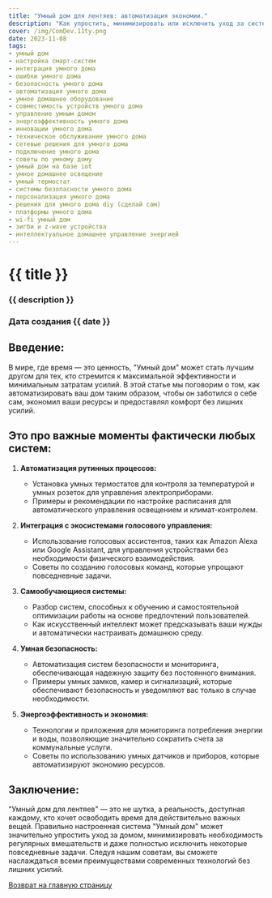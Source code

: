 ```yaml
---
title: "Умный дом для лентяев: автоматизация экономии."
description: "Как упростить, минимизировать или исключить уход за системой 'Умный дом', используя передовые технологии IoT и ИИ."
cover: /img/ComDev.11ty.png
date: 2023-11-08
tags: 
- умный дом
- настройка смарт-систем
- интеграция умного дома
- ошибки умного дома
- безопасность умного дома
- автоматизация умного дома
- умное домашнее оборудование
- совместимость устройств умного дома
- управление умным домом
- энергоэффективность умного дома
- инновации умного дома
- техническое обслуживание умного дома
- сетевые решения для умного дома
- подключение умного дома
- советы по умному дому
- умный дом на базе iot
- умное домашнее освещение
- умный термостат
- системы безопасности умного дома
- персонализация умного дома
- решения для умного дома diy (сделай сам)
- платформы умного дома
- wi-fi умный дом
- зигби и z-wave устройства
- интеллектуальное домашнее управление энергией
---
```


# {{ title }}
### {{ description }}
### Дата создания {{ date }}

## Введение:
В мире, где время — это ценность, "Умный дом" может стать лучшим другом для тех, кто стремится к максимальной эффективности и минимальным затратам усилий. В этой статье мы поговорим о том, как автоматизировать ваш дом таким образом, чтобы он заботился о себе сам, экономил ваши ресурсы и предоставлял комфорт без лишних усилий.

## Это про важные моменты фактически любых систем:

1. **Автоматизация рутинных процессов:**
   - Установка умных термостатов для контроля за температурой и умных розеток для управления электроприборами.
   - Примеры и рекомендации по настройке расписания для автоматического управления освещением и климат-контролем.

2. **Интеграция с экосистемами голосового управления:**
   - Использование голосовых ассистентов, таких как Amazon Alexa или Google Assistant, для управления устройствами без необходимости физического взаимодействия.
   - Советы по созданию голосовых команд, которые упрощают повседневные задачи.

3. **Самообучающиеся системы:**
   - Разбор систем, способных к обучению и самостоятельной оптимизации работы на основе предпочтений пользователей.
   - Как искусственный интеллект может предсказывать ваши нужды и автоматически настраивать домашнюю среду.

4. **Умная безопасность:**
   - Автоматизация систем безопасности и мониторинга, обеспечивающая надежную защиту без постоянного внимания.
   - Примеры умных замков, камер и сигнализаций, которые обеспечивают безопасность и уведомляют вас только в случае необходимости.

5. **Энергоэффективность и экономия:**
   - Технологии и приложения для мониторинга потребления энергии и воды, позволяющие значительно сократить счета за коммунальные услуги.
   - Советы по использованию умных датчиков и приборов, которые автоматизируют экономию ресурсов.

## Заключение:
"Умный дом для лентяев" — это не шутка, а реальность, доступная каждому, кто хочет освободить время для действительно важных вещей. Правильно настроенная система "Умный дом" может значительно упростить уход за домом, минимизировать необходимость регулярных вмешательств и даже полностью исключить некоторые повседневные задачи. Следуя нашим советам, вы сможете наслаждаться всеми преимуществами современных технологий без лишних усилий.

[Возврат на главную страницу](/)
